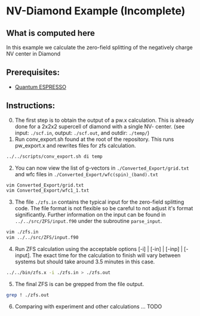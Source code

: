 NV-Diamond Example (Incomplete)
===================================

What is computed here
-----------------------------------
In this example we calculate the zero-field splitting of the negatively charge NV center in Diamond

Prerequisites:
-----------------------------------
* [Quantum ESPRESSO](http://www.quantum-espresso.org/)

Instructions:
-----------------------------------
0. The first step is to obtain the output of a pw.x calculation. This is already done for a 2x2x2 supercell of diamond with a single NV- center. (see input: `./scf.in`, output: `./scf.out`, and outdir: `./temp/`)
1. Run conv_export.sh found at the root of the repository. This runs pw_export.x and rewrites files for zfs calculation.

```bash
../../scripts/conv_export.sh di temp
```
2. You can now view the list of g-vectors in `./Converted_Export/grid.txt` and wfc files in `./Converted_Export/wfc(spin)_(band).txt`

```bash
vim Converted_Export/grid.txt
vim Converted_Export/wfc1_1.txt
```
3. The file `./zfs.in` contains the typical input for the zero-field splitting code. The file format is not flexible so be careful to not adjust it's format significantly. Further information on the input can be found in `../../src/ZFS/input.f90` under the subroutine `parse_input`.

```bash
vim ./zfs.in
vim ../../src/ZFS/input.f90
```
4. Run ZFS calculation using the acceptable options [-i] | [-in] | [-inp] | [-input]. The exact time for the calculation to finish will vary between systems but should take around 3.5 minutes in this case.

```bash
../../bin/zfs.x -i ./zfs.in > ./zfs.out
```
5. The final ZFS is can be grepped from the file output.

```bash
grep ! ./zfs.out
```
6. Comparing with experiment and other calculations ... TODO


<!-- may eventually add help menu's such as download QE -->

